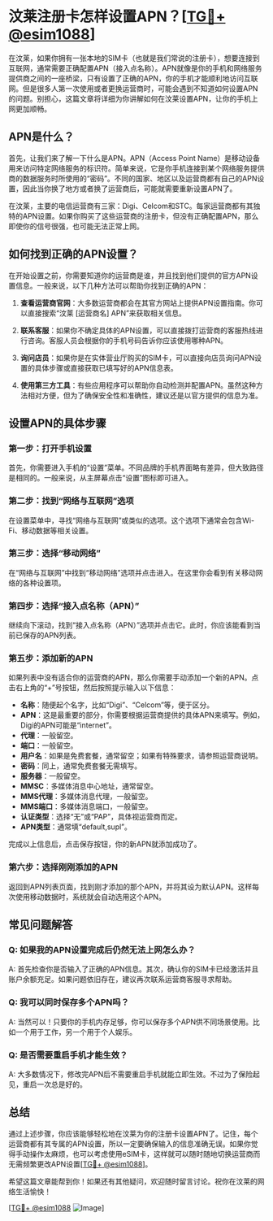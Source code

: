 # 汶莱注册卡怎样设置APN？[[TG💪+ @esim1088](https://t.me/s/esim1088)]

在汶莱，如果你拥有一张本地的SIM卡（也就是我们常说的注册卡），想要连接到互联网，通常需要正确配置APN（接入点名称）。APN就像是你的手机和网络服务提供商之间的一座桥梁，只有设置了正确的APN，你的手机才能顺利地访问互联网。但是很多人第一次使用或者更换运营商时，可能会遇到不知道如何设置APN的问题。别担心，这篇文章将详细为你讲解如何在汶莱设置APN，让你的手机上网更加顺畅。

## APN是什么？

首先，让我们来了解一下什么是APN。APN（Access Point Name）是移动设备用来访问特定网络服务的标识符。简单来说，它是你手机连接到某个网络服务提供商的数据服务时所使用的“密码”。不同的国家、地区以及运营商都有自己的APN设置，因此当你换了地方或者换了运营商后，可能就需要重新设置APN了。

在汶莱，主要的电信运营商有三家：Digi、Celcom和STC。每家运营商都有其独特的APN设置。如果你购买了这些运营商的注册卡，但没有正确配置APN，那么即使你的信号很强，也可能无法正常上网。

## 如何找到正确的APN设置？

在开始设置之前，你需要知道你的运营商是谁，并且找到他们提供的官方APN设置信息。一般来说，以下几种方法可以帮助你找到正确的APN：

1. **查看运营商官网**：大多数运营商都会在其官方网站上提供APN设置指南。你可以直接搜索“汶莱 [运营商名] APN”来获取相关信息。
   
2. **联系客服**：如果你不确定具体的APN设置，可以直接拨打运营商的客服热线进行咨询。客服人员会根据你的手机号码告诉你应该使用哪种APN。

3. **询问店员**：如果你是在实体营业厅购买的SIM卡，可以直接向店员询问APN设置的具体步骤或直接获取已填写好的APN信息表。

4. **使用第三方工具**：有些应用程序可以帮助你自动检测并配置APN。虽然这种方法相对方便，但为了确保安全性和准确性，建议还是以官方提供的信息为准。

## 设置APN的具体步骤

### 第一步：打开手机设置

首先，你需要进入手机的“设置”菜单。不同品牌的手机界面略有差异，但大致路径是相同的。一般来说，从主屏幕点击“设置”图标即可进入。

### 第二步：找到“网络与互联网”选项

在设置菜单中，寻找“网络与互联网”或类似的选项。这个选项下通常会包含Wi-Fi、移动数据等相关设置。

### 第三步：选择“移动网络”

在“网络与互联网”中找到“移动网络”选项并点击进入。在这里你会看到有关移动网络的各种设置项。

### 第四步：选择“接入点名称（APN）”

继续向下滚动，找到“接入点名称（APN）”选项并点击它。此时，你应该能看到当前已保存的APN列表。

### 第五步：添加新的APN

如果列表中没有适合你的运营商的APN，那么你需要手动添加一个新的APN。点击右上角的“+”号按钮，然后按照提示输入以下信息：

- **名称**：随便起个名字，比如“Digi”、“Celcom”等，便于区分。
- **APN**：这是最重要的部分，你需要根据运营商提供的具体APN来填写。例如，Digi的APN可能是“internet”。
- **代理**：一般留空。
- **端口**：一般留空。
- **用户名**：如果是免费套餐，通常留空；如果有特殊要求，请参照运营商说明。
- **密码**：同上，通常免费套餐无需填写。
- **服务器**：一般留空。
- **MMSC**：多媒体消息中心地址，通常留空。
- **MMS代理**：多媒体消息代理，一般留空。
- **MMS端口**：多媒体消息端口，一般留空。
- **认证类型**：选择“无”或“PAP”，具体视运营商而定。
- **APN类型**：通常填“default,supl”。

完成以上信息后，点击保存按钮，你的新APN就添加成功了。

### 第六步：选择刚刚添加的APN

返回到APN列表页面，找到刚才添加的那个APN，并将其设为默认APN。这样每次使用移动数据时，系统就会自动选用这个APN。

## 常见问题解答

### Q: 如果我的APN设置完成后仍然无法上网怎么办？

A: 首先检查你是否输入了正确的APN信息。其次，确认你的SIM卡已经激活并且账户余额充足。如果问题依旧存在，建议再次联系运营商客服寻求帮助。

### Q: 我可以同时保存多个APN吗？

A: 当然可以！只要你的手机内存足够，你可以保存多个APN供不同场景使用。比如一个用于工作，另一个用于个人娱乐。

### Q: 是否需要重启手机才能生效？

A: 大多数情况下，修改完APN后不需要重启手机就能立即生效。不过为了保险起见，重启一次总是好的。

## 总结

通过上述步骤，你应该能够轻松地在汶莱为你的注册卡设置APN了。记住，每个运营商都有其专属的APN设置，所以一定要确保输入的信息准确无误。如果你觉得手动操作太麻烦，也可以考虑使用eSIM卡，这样就可以随时随地切换运营商而无需频繁更改APN设置[[TG💪+ @esim1088](https://t.me/s/esim1088)]。

希望这篇文章能帮到你！如果还有其他疑问，欢迎随时留言讨论。祝你在汶莱的网络生活愉快！

[[TG💪+ @esim1088](https://t.me/s/esim1088) ![Image](https://i.postimg.cc/4NQfJmqS/Snipaste-2025-05-13-00-14-12.png)]